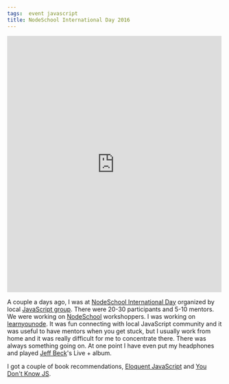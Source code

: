 ```yaml
---
tags:  event javascript
title: NodeSchool International Day 2016
---
```

<iframe src="https://www.facebook.com/plugins/post.php?href=https%3A%2F%2Fwww.facebook.com%2Fmedia%2Fset%2F%3Fset%3Da.10154189778182290.1073741909.735252289%26type%3D3&width=500" width="500" height="597" style="border:none;overflow:hidden" scrolling="no" frameborder="0" allowTransparency="true"></iframe>

A couple a days ago, I was at [NodeSchool International Day](http://nodeschool.io/international-day/) organized by local [JavaScript group](http://www.meetup.com/JavaScript-Zagreb/). There were 20-30 participants and 5-10 mentors. We were working on [NodeSchool](http://nodeschool.io/) workshoppers. I was working on [learnyounode](https://github.com/workshopper/learnyounode). It was fun connecting with local JavaScript community and it was useful to have mentors when you get stuck, but I usually work from home and it was really difficult for me to concentrate there. There was always something going on. At one point I have even put my headphones and played [Jeff Beck](https://en.wikipedia.org/wiki/Jeff_Beck)'s Live + album.

I got a couple of book recommendations, [Eloquent JavaScript](http://eloquentjavascript.net/) and [You Don't Know JS](https://github.com/getify/You-Dont-Know-JS).
